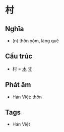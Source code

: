 # 村

## Nghĩa

* (n) thôn xóm, làng quê

## Cấu trúc
* 村 = [木](木.md) [寸](寸.md)

## Phát âm

* Hán Việt: thôn

## Tags
* Hán Việt

<script>window.HANZI_FIELD='村';</script>
